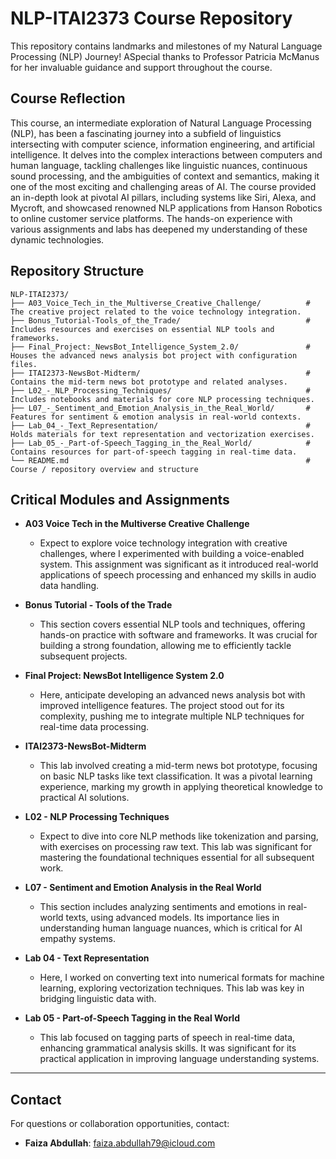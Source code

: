 # NLP-ITAI2373 Course Repository

This repository contains landmarks and milestones of my Natural Language Processing (NLP) Journey! ASpecial thanks to Professor Patricia McManus for her invaluable guidance and support throughout the course.

## Course Reflection
This course, an intermediate exploration of Natural Language Processing (NLP), has been a fascinating journey into a subfield of linguistics intersecting with computer science, information engineering, and artificial intelligence. It delves into the complex interactions between computers and human language, tackling challenges like linguistic nuances, continuous sound processing, and the ambiguities of context and semantics, making it one of the most exciting and challenging areas of AI. The course provided an in-depth look at pivotal AI pillars, including systems like Siri, Alexa, and Mycroft, and showcased renowned NLP applications from Hanson Robotics to online customer service platforms. The hands-on experience with various assignments and labs has deepened my understanding of these dynamic technologies.

## Repository Structure

```
NLP-ITAI2373/
├── A03_Voice_Tech_in_the_Multiverse_Creative_Challenge/          # The creative project related to the voice technology integration.
├── Bonus_Tutorial-Tools_of_the_Trade/                            # Includes resources and exercises on essential NLP tools and frameworks.
├── Final_Project:_NewsBot_Intelligence_System_2.0/               # Houses the advanced news analysis bot project with configuration files.
├── ITAI2373-NewsBot-Midterm/                                     # Contains the mid-term news bot prototype and related analyses.
├── L02_-_NLP_Processing_Techniques/                              # Includes notebooks and materials for core NLP processing techniques.
├── L07_-_Sentiment_and_Emotion_Analysis_in_the_Real_World/       # Features for sentiment & emotion analysis in real-world contexts.      
├── Lab_04_-_Text_Representation/                                 # Holds materials for text representation and vectorization exercises.
├── Lab_05_-_Part-of-Speech_Tagging_in_the_Real_World/            # Contains resources for part-of-speech tagging in real-time data.
└── README.md                                                     # Course / repository overview and structure

```

## Critical Modules and Assignments

- **A03 Voice Tech in the Multiverse Creative Challenge**  
  - Expect to explore voice technology integration with creative challenges, where I experimented with building a voice-enabled system. This assignment was significant as it introduced real-world applications of speech processing and enhanced my skills in audio data handling.

- **Bonus Tutorial - Tools of the Trade**  
  - This section covers essential NLP tools and techniques, offering hands-on practice with software and frameworks. It was crucial for building a strong foundation, allowing me to efficiently tackle subsequent projects.

- **Final Project: NewsBot Intelligence System 2.0**  
  - Here, anticipate developing an advanced news analysis bot with improved intelligence features. The project stood out for its complexity, pushing me to integrate multiple NLP techniques for real-time data processing.

- **ITAI2373-NewsBot-Midterm**  
  - This lab involved creating a mid-term news bot prototype, focusing on basic NLP tasks like text classification. It was a pivotal learning experience, marking my growth in applying theoretical knowledge to practical AI solutions.

- **L02 - NLP Processing Techniques**  
  - Expect to dive into core NLP methods like tokenization and parsing, with exercises on processing raw text. This lab was significant for mastering the foundational techniques essential for all subsequent work.

- **L07 - Sentiment and Emotion Analysis in the Real World**  
  - This section includes analyzing sentiments and emotions in real-world texts, using advanced models. Its importance lies in understanding human language nuances, which is critical for AI empathy systems.

- **Lab 04 - Text Representation**  
  - Here, I worked on converting text into numerical formats for machine learning, exploring vectorization techniques. This lab was key in bridging linguistic data with.

- **Lab 05 - Part-of-Speech Tagging in the Real World**
  - This lab focused on tagging parts of speech in real-time data, enhancing grammatical analysis skills. It was significant for its practical application in improving language understanding systems.
 
---
## Contact

For questions or collaboration opportunities, contact:  
- **Faiza Abdullah**: faiza.abdullah79@icloud.com

